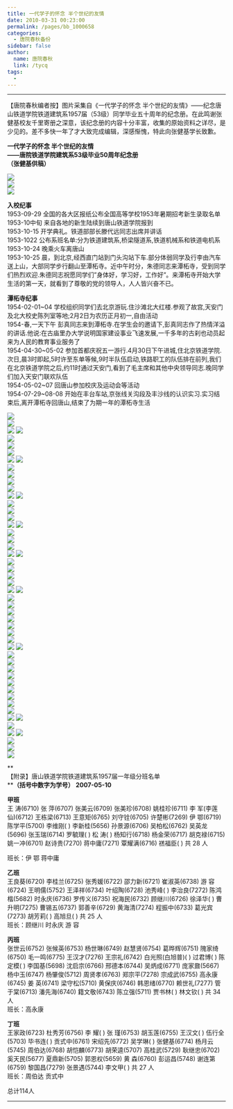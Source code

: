 ```yaml
---
title: 一代学子的怀念 半个世纪的友情
date: 2010-03-31 00:23:00
permalink: /pages/bb_1000658
categories: 
  - 唐院春秋备份
sidebar: false
author: 
  name: 唐院春秋
  link: /tycq
tags: 
  - 
---
```


* * *

【唐院春秋编者按】图片采集自《一代学子的怀念
半个世纪的友情》——纪念唐山铁道学院铁道建筑系1957届（53级）同学毕业五十周年的纪念册。在此鸣谢张健基校友千里寄册之深意，该纪念册的内容十分丰富，收集的原始资料之详尽，是少见的。差不多快一年了才大致完成编辑，深感惭愧，特此向张健基学长致歉。


**一代学子的怀念 半个世纪的友情  
——唐院铁道学院建筑系53级毕业50周年纪念册  
（张健基供稿）**  
  

  
![](/pic/img609.ph.126.net_NVOy5sPM-ccwbZAIudRsMw==_1892637743404017388.jpg)  
![](/pic/img845.ph.126.net_QLbE_sIzveAWm8-jzgp-dQ==_3000804726714150382.jpg)  
![](/pic/img234.ph.126.net_bSGlu29QyzYcsmeITKpm_Q==_2119506574632642828.jpg)  

  
  
**入校纪事**  
1953-09-29 全国的各大区报纸公布全国高等学校1953年暑期招考新生录取名单  
1953-10中旬 来自各地的新生陆续到唐山铁道学院报到  
1953-10-15 开学典礼。铁道部部长滕代远同志出席并讲话  
1953-1022 公布系班名单:分为铁道建筑系,桥梁隧道系,铁道机械系和铁道电机系  
1953-10-24 晚乘火车离唐山  
1953-10-25
晨，到北京,经西直门站到门头沟站下车.部分体弱同学及行李由汽车送上山，大部同学步行翻山至潭柘寺。近中午时分，朱德同志来潭柘寺，受到同学们热烈欢迎.朱德同志祝愿同学们”身体好，学习好，工作好”。来潭柘寺开始大学生活的第一天，就看到了尊敬的党的领导人，人人皆兴奋不已。  
  
**潭柘寺纪事**  
1954-02-01~04 学校组织同学们去北京游玩.住沙滩北大红楼.参观了故宫,天安门及北大校史陈列室等地;2月2日为农历正月初一,自由活动  
1954-春,一天下午
彭真同志来到潭柘寺.在学生会的邀请下,彭真同志作了热情洋溢的讲话.他说:在古庙里办大学说明国家建设事业飞速发展,一千多年的古刹也动员起来为人民的教育事业服务了  
1954-04-30~05-02
参加首都庆祝五一游行.4月30日下午进城,住北京铁道学院.次日,晨3时即起,5时许至东单等候,9时半队伍启动,铁路职工的队伍排在前列,我们在北京铁道学院之后,约11时通过天安门,看到了毛主席和其他中央领导同志.晚同学们加入天安门联欢队伍  
1954-05-02~07 回唐山参加校庆及运动会等活动  
1954-07-29~08-08 开始在丰台车站,京张线关沟段及丰沙线的认识实习.实习结束后,离开潭柘寺回唐山,结束了为期一年的潭柘寺生活  
  
![](/pic/img66.ph.126.net_L1v2v0igLJHjBWCx4dyoFg==_836825105762366070.jpg)  
![](/pic/img541.ph.126.net_35l-_OU31kdMx0dksUytSw==_1282118518918164836.jpg)  
![](/pic/img238.ph.126.net_dAFNOGnIVhzRzFNR955OUw==_2219430191364872298.jpg)
![](/pic/img308.ph.126.net_EiaV_XsOeoA86X6Z6Y7tiw==_3905465301860707495.jpg)  
![](/pic/img856.ph.126.net_OoyE2SmgamtP533WZJvDvw==_2780409819949273144.jpg)  
![](/pic/img233.ph.126.net_LlcxKTpVwdwM2-y7gs208w==_1364027737141272827.jpg)  
![](/pic/img158.ph.126.net_wLmOb8hGPC0E2bJaT-4yNg==_2180023694625958141.jpg)  
![](/pic/img840.ph.126.net_Qs_R_YVmoyPQZR83r1uekg==_792915009395678171.jpg)
![](/pic/img158.ph.126.net_9-Pr8YbOlM3mHUku99DBRg==_1489002626800826387.jpg)  
![](/pic/img157.ph.126.net_c1kLNRTVKlV8EPOSUjy52Q==_1478025102709527911.jpg)  
![](/pic/img609.ph.126.net_wlEwTBK5782EbmVdpUA-WA==_1899674617822219300.jpg)  
![](/pic/img609.ph.126.net_OhNuh7kS12roARfGN5Wjhg==_1899674617822219448.jpg)  
![](/pic/img609.ph.126.net_NzCzCbu2NfeR-Vu8Ov0HSw==_1899674617822219366.jpg)  
![](/pic/img96.ph.126.net_M6gjSXRI7AMXO2049ystRA==_725361014985051742.jpg)
![](/pic/img96.ph.126.net_Aky88xZwRAjI-m2u3HhLlA==_725361014985051616.jpg)  
![](/pic/img856.ph.126.net_IRxTqPA5vS7XpbZ6elyuZw==_2770276720787132558.jpg)  
![](/pic/img542.ph.126.net_zUMTTvfOqWygGI2ipyQJQA==_2657123780149665864.jpg)  
![](/pic/img542.ph.126.net_h1kutGsbeKCOz8MN7jYI-A==_2657123780149665722.jpg)  
![](/pic/img245.ph.126.net_klbnnhDcmMgUiKBIw5jNOg==_1387671635185376334.jpg)
![](/pic/img157.ph.126.net_hiqMbiPZxHLiMuaO7VQt9A==_1478025102709528002.jpg)  
![](/pic/img396.ph.126.net_jdAAp49UoVBKUcKzMZ7Xpw==_1088463734941301512.jpg)  
![](/pic/img.ph.126.net_CLJ13ZdNqfxDDSL4beLO5g==_3226266183059104475.jpg)  
![](/pic/img840.ph.126.net_5ljxmtGQTbizDAbW2-Qy-w==_1804254600717100324.jpg)  
![](/pic/img396.ph.126.net_pwHWKi2dBBago_tKSv8VLQ==_1088463734941301661.jpg)
![](/pic/img307.ph.126.net_UmWh_pxi0G3G1NyrWE6tmA==_4790985578592126228.jpg)  
![](/pic/img165.ph.126.net_VpffhHqJ-TmGr7hWOpvY2w==_2256584888290756731.jpg)  
![](/pic/img128.ph.126.net_jUd6dlttu_CHt__d62O6RQ==_2102618076030402792.jpg)  
![](/pic/img128.ph.126.net_kGZ_KYRN9lC2yg8wYik5bQ==_2102618076030402669.jpg)  
![](/pic/img245.ph.126.net_nvLwhgNx_DWlT9MDUsfcnw==_1380916235743808294.jpg)  
![](/pic/img245.ph.126.net_2shAEnCxPju_xpIhs2oXxg==_1380916235743808185.jpg)
![](/pic/img158.ph.126.net_JK_qoGbF1r5sntTuowmqGQ==_2172986820207720450.jpg)  
![](/pic/img624.ph.126.net_4IkIg7ZrRd0IxirhNqNSEg==_3012345200759219901.jpg)  
![](/pic/img158.ph.126.net_ToK0xmBLj3bkns11JyODWg==_2172986820207720605.jpg)  
![](/pic/img.ph.126.net_PzRmTiKw_fVF1XgbWwEoyA==_3276368728913572510.jpg)  
![](/pic/img685.ph.126.net_li-ZVls5eCsR0C74yLSXRA==_46724846135116899.jpg)  
![](/pic/img471.ph.126.net_FDgXPJIS-w0teoeLSr5xew==_1005428616811624704.jpg)  
![](/pic/img.ph.126.net_P6pFPcR7ktsNNHEiadF1Mg==_3389521669550811719.jpg)  
![](/pic/img848.ph.126.net_dgt7liMnTa3nWmFn84NX7A==_2082914827660310117.jpg)  
![](/pic/img124.ph.126.net___LOZmg1U0ZZBUlcA3OfVQ==_1605814742135525875.jpg)
![](/pic/img116.ph.126.net_Dqhu0WqKezSOteZl2mBX7g==_2018175583017044720.jpg)  
![](/pic/img238.ph.126.net_fban1PJKVVWxUvN_9k1UAw==_2221681991178547270.jpg)  
![](/pic/img688.ph.126.net_ozZaSf8SL9ID0gu1F8gjhA==_1156580679305254644.jpg)  
![](/pic/img617.ph.126.net_du2AhZU-6nbD_Dcrl3jwqA==_1660702362594622914.jpg)  
![](/pic/img116.ph.126.net_kQKiT408_vfkjiTC4BfoRg==_2018175583017044655.jpg)  
![](/pic/img775.ph.126.net_q1AB8_yXLfAzKylPTAPtWg==_4854598923328911384.jpg)  
![](/pic/img170.ph.126.net_fKAycH-cYRL5V8Cz-ffX_g==_2287547135728811396.jpg)  
![](/pic/img615.ph.126.net_klTzvSQJCMPqhtspMqgAsQ==_1928103590469587681.jpg)  
![](/pic/img615.ph.126.net_b4lFvYXb7Q4ejPhCeemq4w==_1928103590469587624.jpg)  
![](/pic/img615.ph.126.net_GVi7ZpMGYg1KvZHx27j1dQ==_1928103590469587601.jpg)  
![](/pic/img384.ph.126.net_x95YIEXWQLDfp3Q6_EOv6w==_991354867976042168.jpg)
![](/pic/img856.ph.126.net_CSe7DbhQdNxgA94h8JsKnA==_2780409819949273217.jpg)  
![](/pic/img384.ph.126.net_c33mDc9tLfBeyUT3kM3R_g==_991354867976042256.jpg)  
![](/pic/img770.ph.126.net_1WgWuLLn5qOH4iyEs_ZVog==_1244963821992332306.jpg)
![](/pic/img384.ph.126.net_E6xotYHyZVVOqAgi376aIw==_991354867976042223.jpg)  
![](/pic/img542.ph.126.net_zUMTTvfOqWygGI2ipyQJQA==_2657123780149665864.jpg)  
![](/pic/img100.ph.126.net_JdN1mAw8M4osSLEpTX1JTA==_736057064100142979.jpg)  
![](/pic/img852.ph.126.net_pcEyM4LEetXSF2Achkvgfw==_603763825045650804.jpg)  
  
**  
【附录】唐山铁道学院铁道建筑系1957届一年级分班名单  
****（括号中数字为学号）** **2007-05-10**

  
**甲班**  
王 涛(6710) 张 萍(6707) 张美云(6709) 张美珍(6708) 姚桂珍(6711) 李 军(李莲仙)(6712) 王栋梁(6713)
王意矩(6765) 刘守铨(6705) 许楚彬(7269) 伊 鄂(6719) 陈学平(5700) 李维刚( ) 李新桂(5656) 孙景源(6706)
吴柏松(6762) 吴英龙(5696) 张玉瑞(6714) 罗毓理( ) 松 涛( ) 杨知行(6718) 杨金荣(6717) 胡克禄(6715)
姚一冲(6701) 赵诗贵(7270) 蒋中庸(7271) 覃耀满(6716) 禚福臣( )  共 28 人

班长：伊 鄂 蒋中庸  
  
**乙班**  
王良葵(6720) 李桂兰(6725) 张秀媛(6722) 邵力新(6721) 崔淑英(6738) 游 容(6724) 王明儒(5752)
王泽祥(6734) 叶绍陶(6728) 池秀峰( ) 李治良(7272) 陈鸿楷(5682) 时永庆(6736) 罗传义(6735) 祝海民(6732)
顾继川(6726) 徐泽华( ) 曹升明(7275) 曹锡五(6737) 郭善辛(6729) 黄海清(7274) 程振中(6733) 葛光宾(7273)
胡芳莉( ) 高旭旦( ) 共 25 人  
班长：顾继川 时永庆 游 容  
  
**丙班**  
张世云(6752) 张候英(6753) 杨世琳(6749) 赵慧贤(6754) 葛晔辉(6751) 隗家绮(6750) 毛一鸣(6775)
王汉才(7276) 王宗礼(6742) 白光照(白旭普)( ) 过君博( ) 陈定模( ) 李国基(5698) 沈启宗(6766) 邢德本(6744)
吴炳成(6771) 庞家鼐(5667) 杨中玉(6747) 杨肇俊(5712) 周贤孝(6763) 郑宗平(7278) 宗成武(6755)
高永康(6745) 姜 英(6741) 梁守松(5710) 黄保庆(6746) 韩恩绪(6770) 赖世礼(7277) 管于棠(6713)
潘先海(6740) 籍文敬(6743) 陈立强(5711) 贾书林( ) 林文钦( ) 共 34 人  
班长：高永康  
  
**丁班**  
王家政(6723) 杜秀芳(6756) 李 耀( ) 张 瑾(6753) 胡玉莲(6755) 王汉文( ) 伍行全(5703) 毕书连( )
贡式中(6761) 宋绍先(6772) 吴学琳( ) 张健基(6774) 杨月云(5745) 周伯达(6768) 胡恺麟(6773) 胡荣逵(5707)
高桂武(5729) 耿继忠(6702) 奚天民(5677) 夏鼎新(5705) 郭恩权(5659) 黄 森(6760) 彭运昌(5748)
谢连第(6759) 黎国昌(7279) 张景遇(5744) 李文甲( ) 共 27 人  
班长：周伯达 贡式中  
  
总计114人  
  
  
---